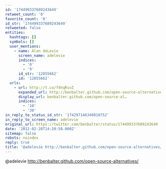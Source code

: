 ```yaml
---
id: '174499337689243649'
retweet_count: '0'
favorite_count: '0'
id_str: '174499337689243649'
retweeted: false
entities:
  hashtags: []
  symbols: []
  user_mentions:
    - name: Alan deLevie
      screen_name: adelevie
      indices:
        - '0'
        - '9'
      id_str: '12855662'
      id: '12855662'
  urls:
    - url: http://t.co/f4hqRsvZ
      expanded_url: http://benbalter.github.com/open-source-alternatives/
      display_url: benbalter.github.com/open-source-al…
      indices:
        - '10'
        - '30'
in_reply_to_status_id_str: '174297146340810752'
in_reply_to_screen_name: adelevie
original_url: https://twitter.com/benbalter/status/174499337689243649
date: '2012-02-28T14:20:58.000Z'
sitemap: false
robots: noindex
reply: true
title: '@adelevie http://benbalter.github.com/open-source-alternatives/'
---
```


@adelevie http://benbalter.github.com/open-source-alternatives/